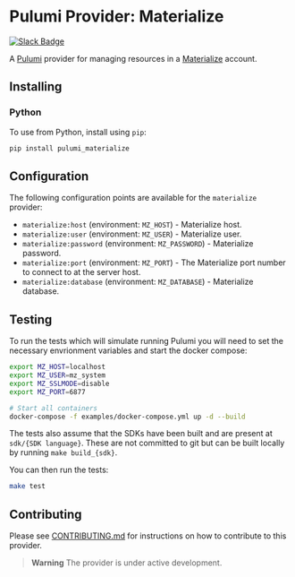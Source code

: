 # Pulumi Provider: Materialize

[![Slack Badge](https://img.shields.io/badge/Join%20us%20on%20Slack!-blueviolet?style=flat&logo=slack&link=https://materialize.com/s/chat)](https://materialize.com/s/chat)

A [Pulumi](https://pulumi.com) provider for managing resources in a [Materialize](https://materialize.com/) account.

## Installing

### Python

To use from Python, install using `pip`:

```bash
pip install pulumi_materialize
```

## Configuration

The following configuration points are available for the `materialize` provider:

- `materialize:host` (environment: `MZ_HOST`) -  Materialize host.
- `materialize:user` (environment: `MZ_USER`) - Materialize user.
- `materialize:password` (environment: `MZ_PASSWORD`) - Materialize password.
- `materialize:port` (environment: `MZ_PORT`) - The Materialize port number to connect to at the server host.
- `materialize:database` (environment: `MZ_DATABASE`) - Materialize database.

## Testing

To run the tests which will simulate running Pulumi you will need to set the necessary envrionment variables and start the docker compose:

```bash
export MZ_HOST=localhost
export MZ_USER=mz_system
export MZ_SSLMODE=disable
export MZ_PORT=6877

# Start all containers
docker-compose -f examples/docker-compose.yml up -d --build
```

The tests also assume that the SDKs have been built and are present at `sdk/{SDK language}`. These are not committed to git but can be built locally by running `make build_{sdk}`.

You can then run the tests:

```bash
make test
```

## Contributing

Please see [CONTRIBUTING.md](CONTRIBUTING.md) for instructions on how to contribute to this provider.

> **Warning**
> The provider is under active development.